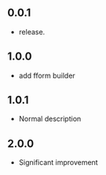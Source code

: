 ## 0.0.1

* release.

## 1.0.0

* add fform builder

## 1.0.1

* Normal description

## 2.0.0

* Significant improvement
